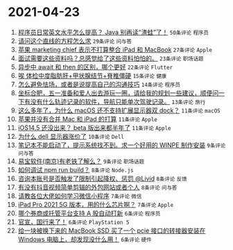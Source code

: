 # 2021-04-23

1. [程序员日常英文水平怎么提高？ Java 别再读“渣蛙”了！](https://www.v2ex.com/t/772621) `50条评论` `程序员`
1. [请问这个直线的方程怎么求](https://www.v2ex.com/t/772618) `29条评论` `问与答`
1. [苹果 marketing chief 表示不打算整合 iPad 和 MacBook](https://www.v2ex.com/t/772612) `27条评论` `Apple`
1. [面试需要这些资料吗？总感觉给了这些资料怕怕的。](https://www.v2ex.com/t/772632) `23条评论` `职场话题`
1. [异步中 await 和 then 的区别，哪个更好](https://www.v2ex.com/t/772610) `22条评论` `Flutter`
1. [唉 体检中度脂肪肝+甲状腺结节+脊椎僵硬](https://www.v2ex.com/t/772614) `15条评论` `健康`
1. [怎么避免怯场，或者是说提高自己的沟通技巧](https://www.v2ex.com/t/772652) `14条评论` `程序员`
1. [坐标合肥，五一准备和爱人出去游玩一圈，请给我的规划一些建议，顺便问一下有没有什么轨迹记录的软件，导航只能单次驾驶记录。](https://www.v2ex.com/t/772638) `13条评论` `旅行`
1. [这么多年了，为什么 macOS 还不支持扩展显示器双 dock？](https://www.v2ex.com/t/772636) `11条评论` `macOS`
1. [苹果并没有合并 Mac 和 iPad 的打算](https://www.v2ex.com/t/772624) `11条评论` `Apple`
1. [iOS14.5 还没出来？ beta 版出来都半年了](https://www.v2ex.com/t/772617) `11条评论` `Apple`
1. [为什么 dell 显示器涨价了](https://www.v2ex.com/t/772660) `10条评论` `Dell`
1. [笔记本不能启动了，提示系统找不到。求一个好用的 WINPE 制作安装](https://www.v2ex.com/t/772611) `9条评论` `问与答`
1. [易宝软件(南京)有老铁了解么？](https://www.v2ex.com/t/772609) `9条评论` `职场话题`
1. [如何调试 npm run build？](https://www.v2ex.com/t/772639) `8条评论` `Node.js`
1. [咨询本账号是否触发了限制引起降权、惩罚 @Livid](https://www.v2ex.com/t/772633) `8条评论` `反馈`
1. [有没有抖音视频简单剪辑的外包网站或者个人](https://www.v2ex.com/t/772607) `8条评论` `问与答`
1. [请教各位大佬如何学习微信小程序](https://www.v2ex.com/t/772628) `7条评论` `微信`
1. [iPad Pro 2021 5G 版本，用的什么芯片啊？](https://www.v2ex.com/t/772615) `7条评论` `Apple`
1. [哪个券商或托管平台支持 A 股自动打新](https://www.v2ex.com/t/772655) `6条评论` `程序员`
1. [官宣，国行来了！](https://www.v2ex.com/t/772651) `6条评论` `PlayStation 5`
1. [给一块被换下来的 MacBook SSD 买了一个 pcie 接口的转接器安装在 Windows 电脑上，却发现没什么用！](https://www.v2ex.com/t/772623) `6条评论` `硬件`
